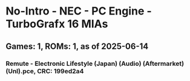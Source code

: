 # No-Intro - NEC - PC Engine - TurboGrafx 16 MIAs
## Games: 1, ROMs: 1, as of 2025-06-14

### Remute - Electronic Lifestyle (Japan) (Audio) (Aftermarket) (Unl).pce, CRC: 199ed2a4
